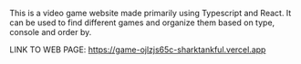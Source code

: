 This is a video game website made primarily using Typescript and React. It can be used to find different games and organize them based on type, console and order by.

LINK TO WEB PAGE: https://game-ojlzjs65c-sharktankful.vercel.app
